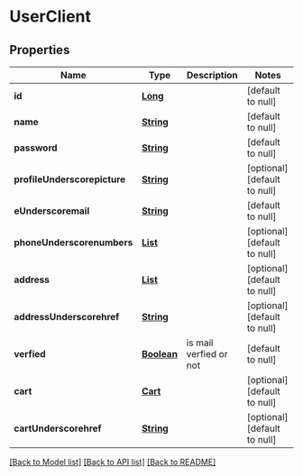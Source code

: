 # UserClient
## Properties

Name | Type | Description | Notes
------------ | ------------- | ------------- | -------------
**id** | [**Long**](long.md) |  | [default to null]
**name** | [**String**](string.md) |  | [default to null]
**password** | [**String**](string.md) |  | [default to null]
**profileUnderscorepicture** | [**String**](string.md) |  | [optional] [default to null]
**eUnderscoremail** | [**String**](string.md) |  | [default to null]
**phoneUnderscorenumbers** | [**List**](string.md) |  | [optional] [default to null]
**address** | [**List**](Address.md) |  | [optional] [default to null]
**addressUnderscorehref** | [**String**](string.md) |  | [optional] [default to null]
**verfied** | [**Boolean**](boolean.md) | is mail verfied or not | [default to null]
**cart** | [**Cart**](Cart.md) |  | [optional] [default to null]
**cartUnderscorehref** | [**String**](string.md) |  | [optional] [default to null]

[[Back to Model list]](../README.md#documentation-for-models) [[Back to API list]](../README.md#documentation-for-api-endpoints) [[Back to README]](../README.md)

